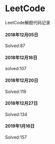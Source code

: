 # LeetCode
LeetCode解题代码记录

#### 2018年12月05日
Solved:87
#### 2018年12月16日
solved:107
#### 2018年12月20日
Solved:119
#### 2018年12月27日
Solved:134
#### 2019年1月16日
Solved:157